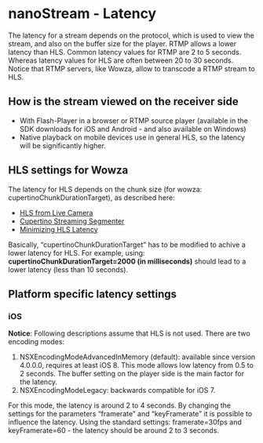 # nanoStream - Latency
The latency for a stream depends on the protocol, which is used to view the stream, and also on the buffer size for the player. RTMP allows a lower latency than HLS. Common latency values for RTMP are 2 to 5 seconds. Whereas latency values for HLS are often between 20 to 30 seconds.
Notice that RTMP servers, like Wowza, allow to transcode a RTMP stream to HLS.
## How is the stream viewed on the receiver side
- With Flash-Player in a browser or RTMP source player (available in the SDK downloads for iOS and Android - and also available on Windows)
- Native playback on mobile devices use in general HLS, so the latency will be significantly higher.

## HLS settings for Wowza
The latency for HLS depends on the chunk size (for wowza: cupertinoChunkDurationTarget), as described here:
- [HLS from Live Camera](http://www.wowza.com/forums/showthread.php?15352-HLS-from-live-camera)
- [Cupertino Streaming Segmenter](http://www.wowza.com/forums/content.php?88-Cupertino-Streaming-segmenter-parameters-%28iOS)
- [Minimizing HLS Latency](http://www.wowza.com/forums/showthread.php?27066-Minimizing-HLS-latency)

Basically, “cupertinoChunkDurationTarget” has to be modified to achive a lower latency for HLS. For example, using:
**cupertinoChunkDurationTarget=2000 (in milliseconds)** should lead to a lower latency (less than 10 seconds).

## Platform specific latency settings
### iOS
**Notice**: Following descriptions assume that HLS is not used.
There are two encoding modes:
1. NSXEncodingModeAdvancedInMemory (default): available since version 4.0.0.0, requires at least iOS 8. This mode allows low latency from 0.5 to 2 seconds. The buffer setting on the player side is the main factor for the latency.
2. NSXEncodingModeLegacy: backwards compatible for iOS 7.

For this mode, the latency is around 2 to 4 seconds. By changing the settings for the parameters “framerate” and “keyFramerate” it is possible to influence the latency. Using the standard settings: framerate=30fps and keyFramerate=60 - the latency should be around 2 to 3 seconds.
